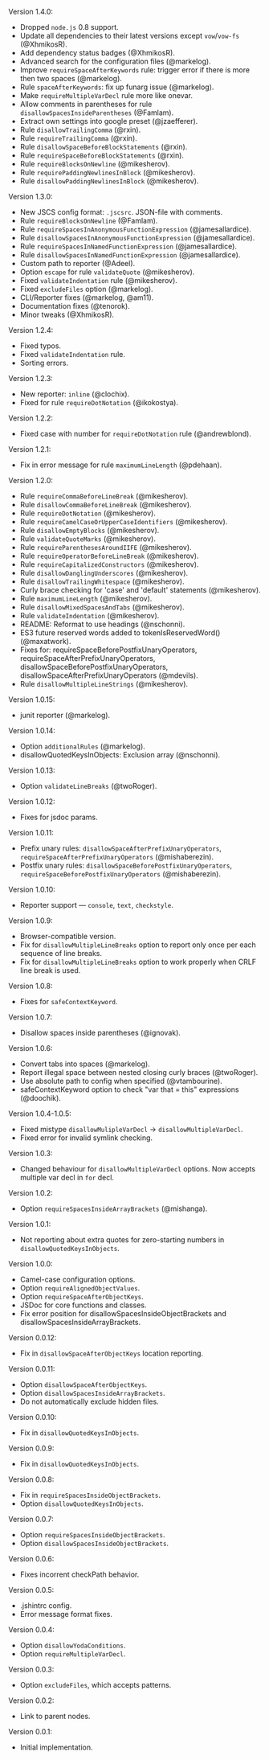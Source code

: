 Version 1.4.0:
 * Dropped `node.js` 0.8 support.
 * Update all dependencies to their latest versions except `vow`/`vow-fs` (@XhmikosR).
 * Add dependency status badges (@XhmikosR).
 * Advanced search for the configuration files (@markelog).
 * Improve `requireSpaceAfterKeywords` rule: trigger error if there is more then two spaces (@markelog).
 * Rule `spaceAfterKeywords`: fix up funarg issue (@markelog).
 * Make `requireMultipleVarDecl` rule more like onevar.
 * Allow comments in parentheses for rule `disallowSpacesInsideParentheses` (@Famlam).
 * Extract own settings into google preset (@jzaefferer).
 * Rule `disallowTrailingComma` (@rxin).
 * Rule `requireTrailingComma` (@rxin).
 * Rule `disallowSpaceBeforeBlockStatements` (@rxin).
 * Rule `requireSpaceBeforeBlockStatements` (@rxin).
 * Rule `requireBlocksOnNewline` (@mikesherov).
 * Rule `requirePaddingNewlinesInBlock` (@mikesherov).
 * Rule `disallowPaddingNewlinesInBlock` (@mikesherov).

Version 1.3.0:
 * New JSCS config format: `.jscsrc`. JSON-file with comments.
 * Rule `requireBlocksOnNewline` (@Famlam).
 * Rule `requireSpacesInAnonymousFunctionExpression` (@jamesallardice).
 * Rule `disallowSpacesInAnonymousFunctionExpression` (@jamesallardice).
 * Rule `requireSpacesInNamedFunctionExpression` (@jamesallardice).
 * Rule `disallowSpacesInNamedFunctionExpression` (@jamesallardice).
 * Custom path to reporter (@Adeel).
 * Option `escape` for rule `validateQuote` (@mikesherov).
 * Fixed `validateIndentation` rule (@mikesherov).
 * Fixed `excludeFiles` option (@markelog).
 * CLI/Reporter fixes (@markelog, @am11).
 * Documentation fixes (@tenorok).
 * Minor tweaks (@XhmikosR).

Version 1.2.4:
 * Fixed typos.
 * Fixed `validateIndentation` rule.
 * Sorting errors.

Version 1.2.3:
 * New reporter: `inline` (@clochix).
 * Fixed for rule `requireDotNotation` (@ikokostya).

Version 1.2.2:
 * Fixed case with number for `requireDotNotation` rule (@andrewblond).

Version 1.2.1:
 * Fix in error message for rule `maximumLineLength` (@pdehaan).

Version 1.2.0:
 * Rule `requireCommaBeforeLineBreak` (@mikesherov).
 * Rule `disallowCommaBeforeLineBreak` (@mikesherov).
 * Rule `requireDotNotation` (@mikesherov).
 * Rule `requireCamelCaseOrUpperCaseIdentifiers` (@mikesherov).
 * Rule `disallowEmptyBlocks` (@mikesherov).
 * Rule `validateQuoteMarks` (@mikesherov).
 * Rule `requireParenthesesAroundIIFE` (@mikesherov).
 * Rule `requireOperatorBeforeLineBreak` (@mikesherov).
 * Rule `requireCapitalizedConstructors` (@mikesherov).
 * Rule `disallowDanglingUnderscores` (@mikesherov).
 * Rule `disallowTrailingWhitespace` (@mikesherov).
 * Сurly brace checking for 'case' and 'default' statements (@mikesherov).
 * Rule `maximumLineLength` (@mikesherov).
 * Rule `disallowMixedSpacesAndTabs` (@mikesherov).
 * Rule `validateIndentation` (@mikesherov).
 * README: Reformat to use headings (@nschonni).
 * ES3 future reserved words added to tokenIsReservedWord() (@maxatwork).
 * Fixes for: requireSpaceBeforePostfixUnaryOperators, requireSpaceAfterPrefixUnaryOperators,
   disallowSpaceBeforePostfixUnaryOperators, disallowSpaceAfterPrefixUnaryOperators (@mdevils).
 * Rule `disallowMultipleLineStrings` (@mikesherov).

Version 1.0.15:
 * junit reporter (@markelog).

Version 1.0.14:
 * Option `additionalRules` (@markelog).
 * disallowQuotedKeysInObjects: Exclusion array (@nschonni).

Version 1.0.13:
 * Option `validateLineBreaks` (@twoRoger).

Version 1.0.12:
 * Fixes for jsdoc params.

Version 1.0.11:
 * Prefix unary rules: `disallowSpaceAfterPrefixUnaryOperators`, `requireSpaceAfterPrefixUnaryOperators` (@mishaberezin).
 * Postfix unary rules: `disallowSpaceBeforePostfixUnaryOperators`, `requireSpaceBeforePostfixUnaryOperators` (@mishaberezin).

Version 1.0.10:
 * Reporter support — `console`, `text`, `checkstyle`.

Version 1.0.9:
 * Browser-compatible version.
 * Fix for `disallowMultipleLineBreaks` option to report only once per each sequence of line breaks.
 * Fix for `disallowMultipleLineBreaks` option to work properly when CRLF line break is used.

Version 1.0.8:
 * Fixes for `safeContextKeyword`.

Version 1.0.7:
 * Disallow spaces inside parentheses (@ignovak).

Version 1.0.6:
 * Convert tabs into spaces (@markelog).
 * Report illegal space between nested closing curly braces (@twoRoger).
 * Use absolute path to config when specified (@vtambourine).
 * safeContextKeyword option to check "var that = this" expressions (@doochik).

Version 1.0.4-1.0.5:
 * Fixed mistype `disallowMulipleVarDecl` -> `disallowMultipleVarDecl`.
 * Fixed error for invalid symlink checking.

Version 1.0.3:
 * Changed behaviour for `disallowMultipleVarDecl` options. Now accepts multiple var decl in `for` decl.

Version 1.0.2:
 * Option `requireSpacesInsideArrayBrackets` (@mishanga).

Version 1.0.1:
 * Not reporting about extra quotes for zero-starting numbers in `disallowQuotedKeysInObjects`.

Version 1.0.0:
 * Camel-case configuration options.
 * Option `requireAlignedObjectValues`.
 * Option `requireSpaceAfterObjectKeys`.
 * JSDoc for core functions and classes.
 * Fix error position for disallowSpacesInsideObjectBrackets and disallowSpacesInsideArrayBrackets.


Version 0.0.12:
 * Fix in `disallowSpaceAfterObjectKeys` location reporting.

Version 0.0.11:
 * Option `disallowSpaceAfterObjectKeys`.
 * Option `disallowSpacesInsideArrayBrackets`.
 * Do not automatically exclude hidden files.

Version 0.0.10:
 * Fix in `disallowQuotedKeysInObjects`.

Version 0.0.9:
 * Fix in `disallowQuotedKeysInObjects`.

Version 0.0.8:
 * Fix in `requireSpacesInsideObjectBrackets`.
 * Option `disallowQuotedKeysInObjects`.

Version 0.0.7:
 * Option `requireSpacesInsideObjectBrackets`.
 * Option `disallowSpacesInsideObjectBrackets`.

Version 0.0.6:
 * Fixes incorrent checkPath behavior.

Version 0.0.5:
 * .jshintrc config.
 * Error message format fixes.

Version 0.0.4:
 * Option `disallowYodaConditions`.
 * Option `requireMultipleVarDecl`.

Version 0.0.3:
 * Option `excludeFiles`, which accepts patterns.

Version 0.0.2:
 * Link to parent nodes.

Version 0.0.1:
 * Initial implementation.
